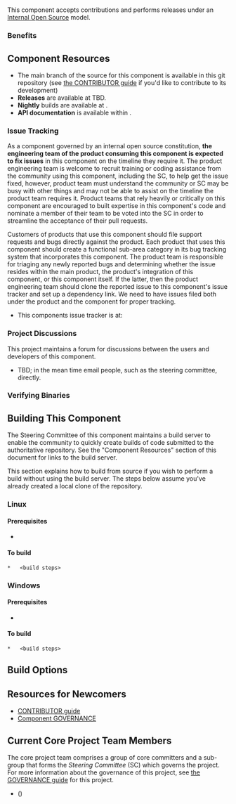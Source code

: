 # <Project Name>

<Brief project description>

This component accepts contributions and performs releases under an [Internal Open Source](http://wiki.esecurity.net:8090/display/ENG/Internal+Open+Source) model.

### Benefits

<Description of benefits>

## Component Resources

*   The main branch of the source for this component is available in this git repository (see [the CONTRIBUTOR guide](CONTRIBUTOR.md) if you'd like to contribute to its development)
*   **Releases** are available at TBD.
*   **Nightly** builds are available at <Link to Build server>.
*   **API documentation** is available within <location of documentation>.

### Issue Tracking

As a component governed by an internal open source constitution, **the engineering team of the product consuming this component is expected to fix issues** in this component on the timeline they require it.  The product engineering team is welcome to recruit training or coding assistance from the community using this component, including the SC, to help get the issue fixed, however, product team must understand the community or SC may be busy with other things and may not be able to assist on the timeline the product team requires it.  Product teams that rely heavily or critically on this component are encouraged to built expertise in this component's code and nominate a member of their team to be voted into the SC in order to streamline the acceptance of their pull requests.

Customers of products that use this component should file support requests and bugs directly against the product. Each product that uses this component should create a functional sub-area category in its bug tracking system that incorporates this component. The product team is responsible for triaging any newly reported bugs and determining whether the issue resides within the main product, the product's integration of this component, or this component itself. If the latter, then the product engineering team should clone the reported issue to this component's issue tracker and set up a dependency link. We need to have issues filed both under the product and the component for proper tracking.

*   This components issue tracker is at: [<Project Defect Tracking URL>](<Project Defect Tracking URL>)

### Project Discussions

This project maintains a forum for discussions between the users and developers of this component.

*   TBD; in the mean time email people, such as the steering committee, directly.

### Verifying Binaries

<How To Verify Binaries>

## Building This Component

The Steering Committee of this component maintains a build server to enable the community to quickly create builds of code submitted to the authoritative repository.  See the "Component Resources" section of this document for links to the build server.

This section explains how to build from source if you wish to perform a build without using the build server.  The steps below assume you've already created a local clone of the repository.

### Linux

#### Prerequisites

*   <List Prerequisites>

#### To build

```
*   <build steps>
```

### Windows

#### Prerequisites

*   <List Prerequisites>

#### To build

```
*   <build steps>
```


## Build Options

<Describe Build Options>

## Resources for Newcomers

*   [CONTRIBUTOR guide](CONTRIBUTOR.md)
*   [Component GOVERNANCE](GOVERNANCE.md)

## Current Core Project Team Members

The core project team comprises a group of core committers and a sub-group that forms the _Steering Committee_ (SC) which governs the project. For more information about the governance of this project, see [the GOVERNANCE guide](GOVERNANCE.md) for this project.

*   **<Full Name>** (_<Role>_) [<Email>](<Email>)
